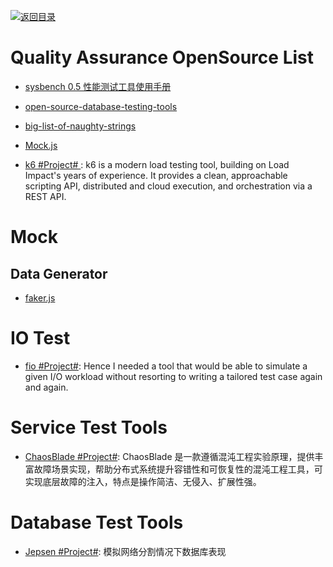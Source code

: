 [![返回目录](https://user-images.githubusercontent.com/5803001/38079637-ff0abcf0-3371-11e8-9b76-ad651620afc7.jpg)](https://github.com/wx-chevalier/Awesome-Lists)

# Quality Assurance OpenSource List

- [sysbench 0.5 性能测试工具使用手册](http://blog.csdn.net/clh604/article/details/12108477)

- [open-source-database-testing-tools](http://www.softwaretestingmagazine.com/tools/open-source-database-testing-tools/)

* [big-list-of-naughty-strings](https://github.com/minimaxir/big-list-of-naughty-strings/)

* [Mock.js](http://mockjs.com/)

* [k6 #Project# ](https://github.com/loadimpact/k6): k6 is a modern load testing tool, building on Load Impact's years of experience. It provides a clean, approachable scripting API, distributed and cloud execution, and orchestration via a REST API.

# Mock

## Data Generator

- [faker.js](https://github.com/Marak/faker.js)

# IO Test

- [fio #Project#](https://github.com/axboe/fio): Hence I needed a tool that would be able to simulate a given I/O workload without resorting to writing a tailored test case again and again.

# Service Test Tools

- [ChaosBlade #Project#](https://github.com/chaosblade-io): ChaosBlade 是一款遵循混沌工程实验原理，提供丰富故障场景实现，帮助分布式系统提升容错性和可恢复性的混沌工程工具，可实现底层故障的注入，特点是操作简洁、无侵入、扩展性强。

# Database Test Tools

- [Jepsen #Project#](https://github.com/aphyr/jepsen): 模拟网络分割情况下数据库表现
